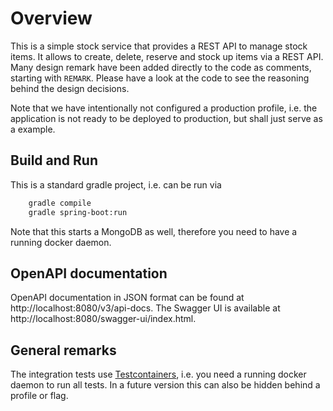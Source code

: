 # Overview

This is a simple stock service that provides a REST API to manage stock items. It allows to create, delete, reserve and stock up items via a REST API. Many design remark have been added directly to the code as comments, starting with `REMARK`. Please have a look at the code to see the reasoning behind the design decisions.

Note that we have intentionally not configured a production profile, i.e. the application is not ready to be deployed to production, but shall just serve as a example. 

## Build and Run

This is a standard gradle project, i.e. can be run via

```bash
    gradle compile
    gradle spring-boot:run
```

Note that this starts a MongoDB as well, therefore you need to have a running docker daemon.

## OpenAPI documentation

OpenAPI documentation in JSON format can be found at http://localhost:8080/v3/api-docs. The Swagger UI is available at http://localhost:8080/swagger-ui/index.html.

## General remarks

The integration tests use [Testcontainers](https://testcontainers.com/), i.e. you need a running docker daemon to run all tests. In a future version this can also be hidden behind a profile or flag.